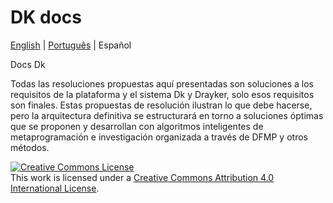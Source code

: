 # DK docs 
[English](./README.md) | [Português](./README.PT.md) |  Español


Docs Dk

Todas las resoluciones propuestas aquí presentadas son soluciones a los requisitos de la plataforma y el sistema Dk y Drayker, solo esos requisitos son finales. Estas propuestas de resolución ilustran lo que debe hacerse, pero la arquitectura definitiva se estructurará en torno a soluciones óptimas que se proponen y desarrollan con algoritmos inteligentes de metaprogramación e investigación organizada a través de DFMP y otros métodos.


<a rel="license" href="http://creativecommons.org/licenses/by/4.0/"><img alt="Creative Commons License" style="border-width:0" src="https://i.creativecommons.org/l/by/4.0/88x31.png" /></a><br />This work is licensed under a <a rel="license" href="http://creativecommons.org/licenses/by/4.0/">Creative Commons Attribution 4.0 International License</a>.
